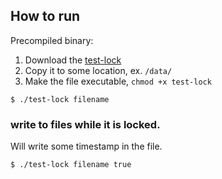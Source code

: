 ## How to run

Precompiled binary:

1. Download the [test-lock](test-lock)
2. Copy it to some location, ex. `/data/`
3. Make the file executable, `chmod +x test-lock`

```shell
$ ./test-lock filename 
```

### write to files while it is locked.

Will write some timestamp in the file.

```shell
$ ./test-lock filename true
```